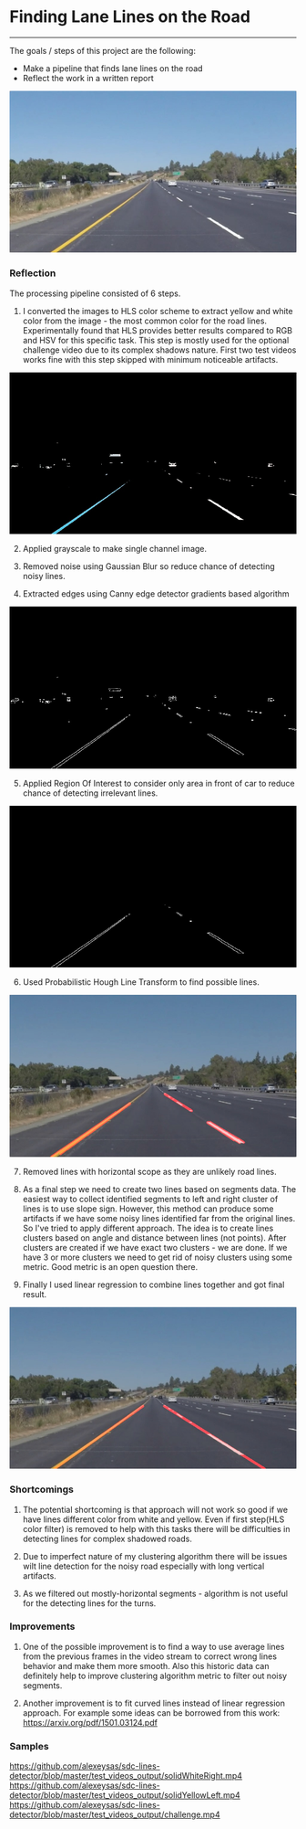 # **Finding Lane Lines on the Road**

[//]: # (Image References)

[image1]: ./examples/grayscale.jpg "Grayscale"
[image2]: ./test_pipeline/HLS_filter.jpg "HLS filtered"
[image3]: ./test_pipeline/canny.jpg "Canny Edges"
[image4]: ./test_pipeline/region.jpg "Region of Interest"
[image5]: ./test_pipeline/segments.jpg "Hough Segments"
[image6]: ./test_pipeline/final.jpg "Final image"
[image7]: ./test_images/solidYellowLeft.jpg "Initial"

[video1]: ./test_videos_output/solidWhiteRight.mp4 "Sample 1"

---

The goals / steps of this project are the following:
* Make a pipeline that finds lane lines on the road
* Reflect the work in a written report

![alt text][image7]

### Reflection

The processing pipeline consisted of 6 steps. 

1. I converted the images to HLS color scheme to extract yellow and white color from the image - the most common color for the road lines. Experimentally found that HLS provides better results compared to RGB and HSV for this specific task. This step is mostly used for the optional challenge video due to its complex shadows nature. First two test videos works fine with this step skipped with minimum noticeable artifacts. 

![alt text][image2]

2. Applied grayscale to make single channel image.

3. Removed noise using Gaussian Blur so reduce chance of detecting noisy lines.

4. Extracted edges using Canny edge detector gradients based algorithm

![alt text][image3]

5. Applied Region Of Interest to consider only area in front of car to reduce chance of detecting irrelevant lines.

![alt text][image4]

6. Used Probabilistic Hough Line Transform to find possible lines.

![alt text][image5]

7. Removed lines with horizontal scope as they are unlikely road lines. 

8. As a final step we need to create two lines based on segments data. The easiest way to collect identified segments to left and right cluster of lines is to use slope sign. However, this method can produce some artifacts if we have some noisy lines identified far from the original lines. So I've tried to apply different approach. The idea is to create lines clusters based on angle and distance between lines (not points). After clusters are created if we have exact two clusters - we are done. If we have 3 or more clusters we need to get rid of noisy clusters using some metric. Good metric is an open question there. 

9. Finally I used linear regression to combine lines together and got final result.

![alt text][image6]


### Shortcomings 

1. The potential shortcoming is that approach will not work so good if we have lines different color from white and yellow. Even if first step(HLS color filter) is removed to help with this tasks there will be difficulties in detecting lines for complex shadowed roads.

2. Due to imperfect nature of my clustering algorithm there will be issues wilt line detection for the noisy road especially with long vertical artifacts. 

3. As we filtered out mostly-horizontal segments - algorithm is not useful for the detecting lines for the turns.

### Improvements

1. One of the possible improvement is to find a way to use average lines from the previous frames in the video stream to correct wrong lines behavior and make them more smooth. Also this historic data can definitely help to improve clustering algorithm metric to filter out noisy segments.

2. Another improvement is to fit curved lines instead of linear regression approach. For example some ideas can be borrowed from this work:  https://arxiv.org/pdf/1501.03124.pdf

### Samples

https://github.com/alexeysas/sdc-lines-detector/blob/master/test_videos_output/solidWhiteRight.mp4
https://github.com/alexeysas/sdc-lines-detector/blob/master/test_videos_output/solidYellowLeft.mp4
https://github.com/alexeysas/sdc-lines-detector/blob/master/test_videos_output/challenge.mp4
